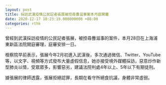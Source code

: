```yaml
---
layout: post
title: 採訪武漢疫情公民記者張展被控尋釁滋事案本月底開審
date: 2020-12-17 10:23:19.000000000 +08:00
categories: rthk
---
```


曾經到武漢採訪疫情的公民記者張展，被控尋釁滋事的案件，本月28日在上海浦東新區法院開庭審理，庭審安排一日。

檢察院早前表示，張展今年2月初進入武漢後，多次通過微信、Twitter、YouTube等，以文字、視頻等方式發布大量虛假信息，她亦接受境外媒體採訪，惡意炒作新型肺炎以情，受眾眾多，影響惡劣，建議法院判處4年以上、5年以下有期徒刑。

據張展的律師透露，張展拒絕認罪，長期在看守所絕食抗議，身體非常虛弱。
